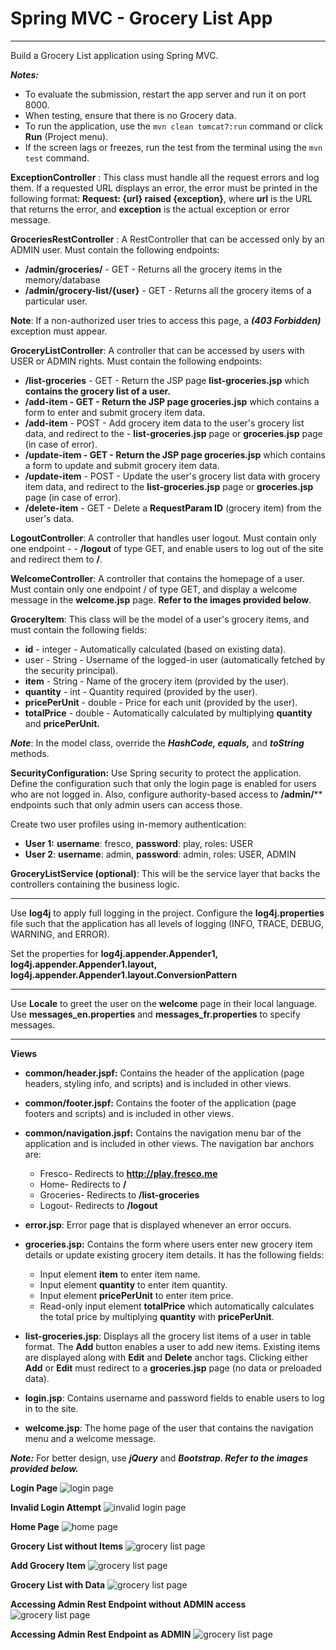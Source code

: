 # Spring MVC - Grocery List App
---
Build a Grocery List application using Spring MVC.

 

***Notes:***

- To evaluate the submission, restart the app server and run it on port 8000. 
- When testing, ensure that there is no Grocery data. 
- To run the application, use the `mvn clean tomcat7:run` command or click **Run** (Project menu).
- If the screen lags or freezes, run the test from the terminal using the `mvn test` command.
 

**ExceptionController** : This class must handle all the request errors and log them. If a requested URL displays an error, the error must be printed in the following format:
**Request: {url} raised {exception}**, where **url** is the URL that returns the error, and **exception** is the actual exception or error message.

 

**GroceriesRestController** : A RestController that can be accessed only by an ADMIN user. Must contain the following endpoints:

 
- **/admin/groceries/** - GET - Returns all the grocery items in the memory/database
- **/admin/grocery-list/{user}** - GET - Returns all the grocery items of a particular user. 

**Note**: If a non-authorized user tries to access this page, a ***(403 Forbidden)*** exception must appear. 

 

**GroceryListController**: A controller that can be accessed by users with USER or ADMIN rights. Must contain the following endpoints:

 

- **/list-groceries** - GET - Return the JSP page **list-groceries.jsp** which **contains the grocery list of a user.** 
- **/add-item - GET - Return the JSP page groceries.jsp** which contains a form to enter and submit grocery item data.
- **/add-item** - POST - Add grocery item data to the user's grocery list data, and redirect to the - **list-groceries.jsp** page or **groceries.jsp** page (in case of error).
- **/update-item - GET - Return the JSP page groceries.jsp** which contains a form to update and submit grocery item data.
- **/update-item** - POST - Update the user's grocery list data with grocery item data, and redirect to the **list-groceries.jsp** page or **groceries.jsp** page (in case of error).
- **/delete-item** - GET - Delete a **RequestParam ID** (grocery item) from the user's data.
 

**LogoutController**: A controller that handles user logout. Must contain only one endpoint - - **/logout** of type GET, and enable users to log out of the site and redirect them to **/**.

 

**WelcomeController**: A controller that contains the homepage of a user. Must contain only one endpoint / of type GET, and display a welcome message in the **welcome.jsp** page. **Refer to the images provided below**.

 

**GroceryItem**: This class will be the model of a user's grocery items, and must contain the following fields:

 

- **id** - integer - Automatically calculated (based on existing data).
- user - String - Username of the logged-in user (automatically fetched by the security principal).
- **item** - String - Name of the grocery item (provided by the user).
- **quantity** - int - Quantity required (provided by the user).
- **pricePerUnit** - double - Price for each unit (provided by the user).
- **totalPrice** - double - Automatically calculated by multiplying **quantity** and **pricePerUnit.**

***Note***: In the model class, override the ***HashCode, equals,*** and ***toString*** methods.

 

**SecurityConfiguration:**  Use Spring security to protect the application. Define the configuration such that only the login page is enabled for users who are not logged in. Also, configure authority-based access to **/admin/**** endpoints such that only admin users can access those.

 

Create two user profiles using in-memory authentication:

 

- **User 1:**  **username**: fresco, **password**: play, roles: USER
- **User 2**: **username**: admin, **password**: admin, roles: USER, ADMIN
 

**GroceryListService (optional)**:  This will be the service layer that backs the controllers containing the business logic.

------------------------------------------------------------------------------------------------------------------------------------------------------------------------------------------------------------------------------------------------

Use **log4j** to apply full logging in the project. Configure the **log4j.properties** file such that the application has all levels of logging (INFO, TRACE, DEBUG, WARNING, and ERROR).

Set the properties for **log4j.appender.Appender1, log4j.appender.Appender1.layout, log4j.appender.Appender1.layout.ConversionPattern**

------------------------------------------------------------------------------------------------------------------------------------------------------------------------------------------------------------------------------------------------

Use **Locale** to greet the user on the **welcome** page in their local language. Use **messages_en.properties** and **messages_fr.properties** to specify messages.

------------------------------------------------------------------------------------------------------------------------------------------------------------------------------------------------------------------------------------------------

 

**Views**

 

- **common/header.jspf:** Contains the header of the application (page headers, styling info, and scripts) and is included in other views.
- **common/footer.jspf:** Contains the footer of the application (page footers and scripts) and is included in other views.
- **common/navigation.jspf:** Contains the navigation menu bar of the application and is included in other views. The navigation bar anchors are:
  - Fresco- Redirects to **http://play.fresco.me**
  - Home- Redirects to **/**
  - Groceries- Redirects to **/list-groceries**
  - Logout- Redirects to **/logout**
 

- **error.jsp**: Error page that is displayed whenever an error occurs.

- **groceries.jsp:** Contains the form where users enter new grocery item details or update existing grocery item details. It has the following fields:
  - Input element **item** to enter item name.
  - Input element **quantity** to enter item quantity.
  - Input element **pricePerUnit** to enter item price.
  - Read-only input element **totalPrice** which automatically calculates the total price by multiplying **quantity** with **pricePerUnit**.
- **list-groceries.jsp**: Displays all the grocery list items of a user in table format. The **Add** button enables a user to add new items. Existing items are displayed along with **Edit** and **Delete** anchor tags. Clicking either **Add** or **Edit** must redirect to a **groceries.jsp** page (no data or preloaded data).
- **login.jsp**: Contains username and password fields to enable users to log in to the site. 
- **welcome.jsp**: The home page of the user that contains the navigation menu and a welcome message.
 

***Note:*** For better design, use ***jQuery*** and ***Bootstrap. Refer to the images provided below.***

 

**Login Page**
![login page](./readme-images/loginpage.png)
 



 

**Invalid Login Attempt**
![invalid login page](./readme-images/invalidlogin.png)
 



 

 

**Home Page**
![home page](./readme-images/homepage.png)
 



 

**Grocery List without Items**
![grocery list page](./readme-images/empty_list-groceries_page.png)
 



 

**Add Grocery Item**
![grocery list page](./readme-images/groceriespage.png)
 



 

**Grocery List with Data**
![grocery list page](./readme-images/list-groceriespage.png)
 



 

 

**Accessing Admin Rest Endpoint without ADMIN access**
![grocery list page](./readme-images/accessing_adminpage_without_admin.png)
 



 

 

**Accessing Admin Rest Endpoint as ADMIN**
![grocery list page](./readme-images/accessing_adminpage_as_admin.png)
 

